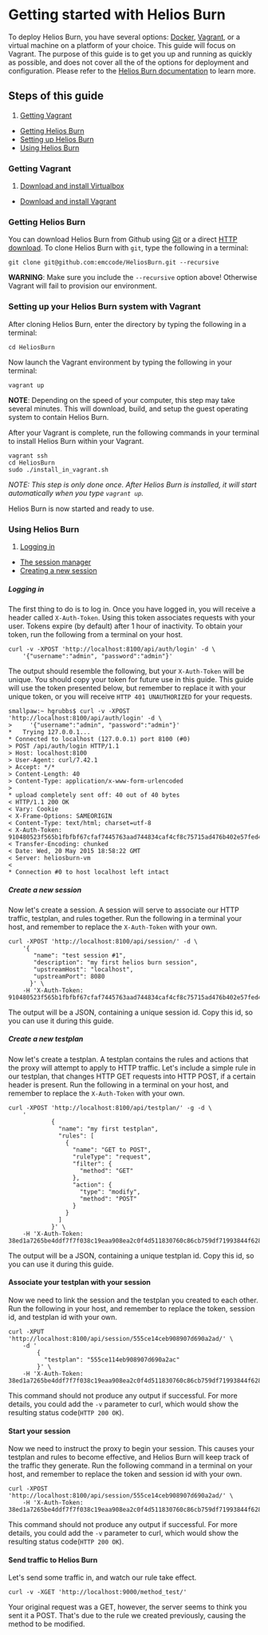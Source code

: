 # Getting started with Helios Burn

To deploy Helios Burn, you have several options: [Docker](https://www.docker.com), [Vagrant](https://www.vagrantup.com/), or a virtual machine on a platform of your choice. This guide will focus on Vagrant. The purpose of this guide is to get you up and running as quickly as possible, and does not cover all the of the options for deployment and configuration. Please refer to the [Helios Burn documentation](../) to learn more.

## Steps of this guide

1. [Getting Vagrant](#getting-vagrant)
*  [Getting Helios Burn](#getting-helios-burn)
*  [Setting up Helios Burn](#setting-up-your-helios-burn-system-with-vagrant)
*  [Using Helios Burn](#using-helios-burn)

### Getting Vagrant

1. [Download and install Virtualbox](https://www.virtualbox.org/wiki/Downloads)
*  [Download and install Vagrant](http://www.vagrantup.com/downloads.html)

### Getting Helios Burn

You can download Helios Burn from Github using [Git](https://github.com/emccode/HeliosBurn/archive/master.zip) or a direct [HTTP download](https://github.com/emccode/HeliosBurn/archive/master.zip). To clone Helios Burn with `git`, type the following in a terminal:

```
git clone git@github.com:emccode/HeliosBurn.git --recursive
```
__WARNING__: Make sure you include the `--recursive` option above! Otherwise Vagrant will fail to provision our environment.

### Setting up your Helios Burn system with Vagrant

After cloning Helios Burn, enter the directory by typing the following in a terminal:

```
cd HeliosBurn
```

Now launch the Vagrant environment by typing the following in your terminal:

```
vagrant up
```
__NOTE__: Depending on the speed of your computer, this step may take several minutes. This will download, build, and setup the guest operating system to contain Helios Burn.

After your Vagrant is complete, run the following commands in your terminal to install Helios Burn within your Vagrant.

```
vagrant ssh
cd HeliosBurn
sudo ./install_in_vagrant.sh
```
*NOTE: This step is only done once. After Helios Burn is installed, it will start automatically when you type `vagrant up`.*

Helios Burn is now started and ready to use.

### Using Helios Burn

1. [Logging in](#logging-in)
*  [The session manager](#the-session-manager)
*  [Creating a new session](#creating-a-new-session)

##### Logging in
The first thing to do is to log in. Once you have logged in, you will receive a header called `X-Auth-Token`. Using this token associates requests with your user. Tokens expire (by default) after 1 hour of inactivity. To obtain your token, run the following from a terminal on your host.

    curl -v -XPOST 'http://localhost:8100/api/auth/login' -d \
        '{"username":"admin", "password":"admin"}'

The output should resemble the following, but your `X-Auth-Token` will be unique. You should copy your token for future use in this guide. This guide will use the token presented below, but remember to replace it with your unique token, or you will receive `HTTP 401 UNAUTHORIZED` for your requests.

    smallpaw:~ hgrubbs$ curl -v -XPOST 'http://localhost:8100/api/auth/login' -d \
    >     '{"username":"admin", "password":"admin"}'
    *   Trying 127.0.0.1...
    * Connected to localhost (127.0.0.1) port 8100 (#0)
    > POST /api/auth/login HTTP/1.1
    > Host: localhost:8100
    > User-Agent: curl/7.42.1
    > Accept: */*
    > Content-Length: 40
    > Content-Type: application/x-www-form-urlencoded
    > 
    * upload completely sent off: 40 out of 40 bytes
    < HTTP/1.1 200 OK
    < Vary: Cookie
    < X-Frame-Options: SAMEORIGIN
    < Content-Type: text/html; charset=utf-8
    < X-Auth-Token: 910480523f565b1fbfbf67cfaf7445763aad744834caf4cf8c75715ad476b402e57fed4f6ea350d4fc72502aa550393aa4430d0908a75e0f7efb2772dca8dfe9
    < Transfer-Encoding: chunked
    < Date: Wed, 20 May 2015 18:58:22 GMT
    < Server: heliosburn-vm
    < 
    * Connection #0 to host localhost left intact


##### Create a new session

Now let's create a session. A session will serve to associate our HTTP traffic, testplan, and rules together. Run the following in a terminal your host, and remember to replace the `X-Auth-Token` with your own.

    curl -XPOST 'http://localhost:8100/api/session/' -d \
        '{
           "name": "test session #1", 
           "description": "my first helios burn session",
           "upstreamHost": "localhost",
           "upstreamPort": 8080 
          }' \
        -H 'X-Auth-Token: 910480523f565b1fbfbf67cfaf7445763aad744834caf4cf8c75715ad476b402e57fed4f6ea350d4fc72502aa550393aa4430d0908a75e0f7efb2772dca8dfe9'

The output will be a JSON, containing a unique session id. Copy this id, so you can use it during this guide.

##### Create a new testplan

Now let's create a testplan. A testplan contains the rules and actions that the proxy will attempt to apply to HTTP traffic. Let's include a simple rule in our testplan, that changes HTTP GET requests into HTTP POST, if a certain header is present. Run the following in a terminal on your host, and remember to replace the `X-Auth-Token` with your own.

    curl -XPOST 'http://localhost:8100/api/testplan/' -g -d \
        '
                {
                  "name": "my first testplan",
                  "rules": [
                    {
                      "name": "GET to POST",
                      "ruleType": "request",
                      "filter": {
                        "method": "GET"
                      },
                      "action": {
                        "type": "modify",
                        "method": "POST"
                      }
                    }
                  ]
                }' \
        -H 'X-Auth-Token: 38ed1a7265be4ddf7f7f038c19eaa908ea2c0f4d511830760c86cb759df71993844f6288a60469ff838a024992da3cd205b407bb7c4f47b4e4a27c765e299a2b'

The output will be a JSON, containing a unique testplan id. Copy this id, so you can use it during this guide.

#### Associate your testplan with your session

Now we need to link the session and the testplan you created to each other. Run the following in your host, and remember to replace the token, session id, and testplan id with your own.

    curl -XPUT 'http://localhost:8100/api/session/555ce14ceb908907d690a2ad/' \
        -d '
            {
              "testplan": "555ce114eb908907d690a2ac"
            }' \
        -H 'X-Auth-Token: 38ed1a7265be4ddf7f7f038c19eaa908ea2c0f4d511830760c86cb759df71993844f6288a60469ff838a024992da3cd205b407bb7c4f47b4e4a27c765e299a2b' 

This command should not produce any output if successful. For more details, you could add the `-v` parameter to curl, which would show the resulting status code(`HTTP 200 OK`).


#### Start your session

Now we need to instruct the proxy to begin your session. This causes your testplan and rules to become effective, and Helios Burn will keep track of the traffic they generate. Run the following command in a terminal on your host, and remember to replace the token and session id with your own.

    curl -XPOST 'http://localhost:8100/api/session/555ce14ceb908907d690a2ad/' \
        -H 'X-Auth-Token: 38ed1a7265be4ddf7f7f038c19eaa908ea2c0f4d511830760c86cb759df71993844f6288a60469ff838a024992da3cd205b407bb7c4f47b4e4a27c765e299a2b' 

This command should not produce any output if successful. For more details, you could add the `-v` parameter to curl, which would show the resulting status code(`HTTP 200 OK`).

#### Send traffic to Helios Burn

Let's send some traffic in, and watch our rule take effect. 

    curl -v -XGET 'http://localhost:9000/method_test/' 

Your original request was a GET, however, the server seems to think you sent it a POST. That's due to the rule we created previously, causing the method to be modified.
